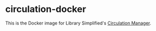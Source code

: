 # circulation-docker
 
This is the Docker image for Library Simplified's [Circulation Manager](https://github.com/NYPL-Simplified/circulation_manager).
